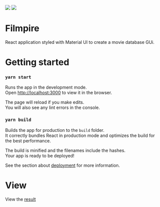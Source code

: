![](https://img.shields.io/badge/React-17.0.2-%2361DAFB) ![](https://img.shields.io/badge/Yarn-1.22.19-%232C8EBB)

# Filmpire

React application styled with Material UI to create a movie database GUi.

# Getting started

### `yarn start`

Runs the app in the development mode.\
Open [http://localhost:3000](http://localhost:3000) to view it in the browser.

The page will reload if you make edits.\
You will also see any lint errors in the console.

### `yarn build`

Builds the app for production to the `build` folder.\
It correctly bundles React in production mode and optimizes the build for the best performance.

The build is minified and the filenames include the hashes.\
Your app is ready to be deployed!

See the section about [deployment](https://facebook.github.io/create-react-app/docs/deployment) for more information.

# View

View the [result](https://filmpire-tmdb-react.netlify.app)

